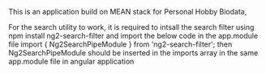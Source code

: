 This is an application build on MEAN stack for Personal Hobby Biodata,

For the search utility to work, it is required to intsall the search filter using
npm install ng2-search-filter and import the below code in the app.module file
import { Ng2SearchPipeModule } from 'ng2-search-filter';
then Ng2SearchPipeModule should be inserted in the imports array in the same app.module file in angular application

